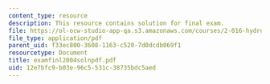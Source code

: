 ```yaml
---
content_type: resource
description: This resource contains solution for final exam.
file: https://ol-ocw-studio-app-qa.s3.amazonaws.com/courses/2-016-hydrodynamics-13-012-fall-2005/12e7bfc9b03e96c5531c38735bdc5aed_examfinl2004solnpdf.pdf
file_type: application/pdf
parent_uid: f33ec800-3608-1163-c520-7d0dcdb069f1
resourcetype: Document
title: examfinl2004solnpdf.pdf
uid: 12e7bfc9-b03e-96c5-531c-38735bdc5aed
---
```

